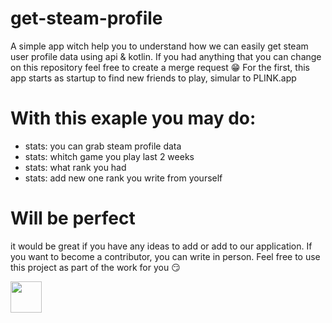 # get-steam-profile
A simple app witch help you to understand how we can easily get steam user profile data using api &amp; kotlin. If you had anything that you can change on this repository feel free to create a merge request 😁
For the first, this app starts as startup to find new friends to play, simular to PLINK.app

# With this exaple you may do:
 - stats: you can grab steam profile data
 - stats: whitch game you play last 2 weeks
 - stats: what rank you had
 - stats: add new one rank you write from yourself

# Will be perfect
it would be great if you have any ideas to add or add to our application. If you want to become a contributor, you can write in person. Feel free to use this project as part of the work for you 😏

<img src="Screen-Recording-2020-12-19-at-9.gif" height="50"/>
